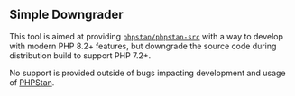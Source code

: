 Simple Downgrader
---------------------------

This tool is aimed at providing [`phpstan/phpstan-src`](https://github.com/phpstan/phpstan-src) with a way to develop with modern PHP 8.2+ features, but downgrade the source code during distribution build to support PHP 7.2+.

No support is provided outside of bugs impacting development and usage of [PHPStan](https://phpstan.org/).
